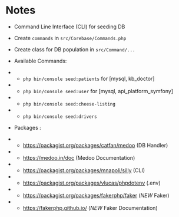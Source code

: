 # Notes

- Command Line Interface (CLI) for seeding DB
- Create `commands` in `src/Corebase/Commands.php`
- Create class for DB population in `src/Command/...`


- Available Commands:
- - `php bin/console seed:patients` for [mysql, kb_doctor]
- - `php bin/console seed:user` for [mysql, api_platform_symfony]
- - `php bin/console seed:cheese-listing`
- - `php bin/console seed:drivers`


- Packages :
- - https://packagist.org/packages/catfan/medoo (DB Handler) 
- - https://medoo.in/doc (Medoo Documentation)
- - https://packagist.org/packages/mnapoli/silly (CLI)
- - https://packagist.org/packages/vlucas/phpdotenv (.env)
- - https://packagist.org/packages/fakerphp/faker (*NEW* Faker)
- - https://fakerphp.github.io/ (*NEW* Faker Documentation)